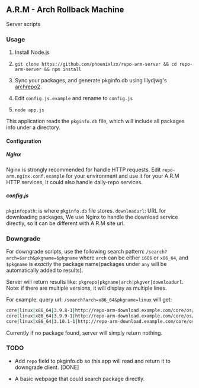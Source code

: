 ## A.R.M - Arch Rollback Machine
Server scripts

### Usage

1. Install Node.js

2. `git clone https://github.com/phoenixlzx/repo-arm-server && cd repo-arm-server && npm install`

3. Sync your packages, and generate pkginfo.db using lilydjwg's [archrepo2](https://geakit.com/lilydjwg/archrepo2).

4. Edit `config.js.example` and rename to `config.js`

5. `node app.js`

This application reads the `pkginfo.db` file, which will include all packages info under a directory.

#### Configuration

##### Nginx 
Nginx is strongly recommended for handle HTTP requests. Edit `repo-arm.nginx.conf.example` for your environment and use it for your A.R.M HTTP services, It could also handle daily-repo services.

##### config.js
`pkginfopath`: is where `pkginfo.db` file stores.
`downloadurl`: URL for downloading packages, We use Nginx to handle the download service directly, so it can be different with A.R.M site url.

### Downgrade

For downgrade scripts, use the following search pattern:
`/search?arch=$arch&pkgname=$pkgname`
where `arch` can be either `i686` or `x86_64`, and `$pkgname` is _exactly_ the package name(packages under `any` will be automatically added to results).

Server will return results like:
`pkgrepo|pkgname|arch|pkgver|downloadurl`. Note: if there are multiple versions, it will display as multiple lines.

For example:
query url: `/search?arch=x86_64&pkgname=linux`
will get:
```bash
core|linux|x86_64|3.9.8-1|http://repo-arm-download.example.com/core/os/x86_64/linux-3.9.8-1-x86_64.pkg.tar.xz
core|linux|x86_64|3.9.9-1|http://repo-arm-download.example.com/core/os/x86_64/linux-3.9.9-1-x86_64.pkg.tar.xz
core|linux|x86_64|3.10.1-1|http://repo-arm-download.example.com/core/os/x86_64/linux-3.10.1-1-x86_64.pkg.tar.xz
```
Currently if no package found, server will simply return nothing.

### TODO

* Add `repo` field to pkginfo.db so this app will read and return it to downgrade client. [DONE]

* A basic webpage that could search package directly.
